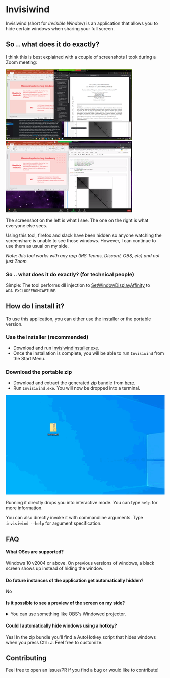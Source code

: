 # Invisiwind

Invisiwind (short for _Invisible Window_) is an application that allows you to hide certain windows when sharing your full screen.

## So .. what does it do exactly?

I think this is best explained with a couple of screenshots I took during a Zoom meeting:

<p float="left">
  <img src="./Misc/here.png" width="400" alt="What I see" />
  <img src="./Misc/there.png" width="400" alt="What they see" />
</p>

The screenshot on the left is what I see. The one on the right is what everyone else sees.

Using this tool, firefox and slack have been hidden so anyone watching the screenshare is unable to see those windows. However, I can continue to use them as usual on my side.

_Note: this tool works with any app (MS Teams, Discord, OBS, etc) and not just Zoom._

### So .. what does it do exactly? (for technical people)

Simple: The tool performs dll injection to [SetWindowDisplayAffinity](https://docs.microsoft.com/en-us/windows/win32/api/winuser/nf-winuser-setwindowdisplayaffinity) to `WDA_EXCLUDEFROMCAPTURE`.

## How do I install it?

To use this application, you can either use the installer or the portable version.

### Use the installer (recommended)

 - Download and run [InvisiwindInstaller.exe](https://github.com/radiantly/Invisiwind/releases/download/latest/InvisiwindInstaller.exe).
 - Once the installation is complete, you will be able to run `Invisiwind` from the Start Menu.

### Download the portable zip

- Download and extract the generated zip bundle from [here](https://github.com/radiantly/Invisiwind/releases/download/latest/Invisiwind.zip).
- Run `Invisiwind.exe`. You will now be dropped into a terminal.

![usage](./Misc/open.gif)

Running it directly drops you into interactive mode. You can type `help` for more information.

You can also directly invoke it with commandline arguments. Type `invisiwind --help` for argument specification.

## FAQ

#### What OSes are supported?

Windows 10 v2004 or above. On previous versions of windows, a black screen shows up instead of hiding the window.

#### Do future instances of the application get automatically hidden?

No

#### Is it possible to see a preview of the screen on my side?

<details>
<summary>You can use something like OBS's Windowed projector.</summary>

![Windowed Projector](./Misc/win-projector.png)

_Tip: you can hide this window from view too._

</details>

#### Could I automatically hide windows using a hotkey?

Yes! In the zip bundle you'll find a AutoHotkey script that hides windows when you press Ctrl+J. Feel free to customize.

## Contributing

Feel free to open an issue/PR if you find a bug or would like to contribute!
